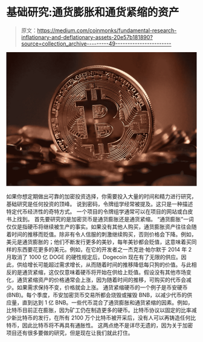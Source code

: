 # 基础研究:通货膨胀和通货紧缩的资产

> 原文：<https://medium.com/coinmonks/fundamental-research-inflationary-and-deflationary-assets-20e57b181890?source=collection_archive---------49----------------------->

![](img/d9542bca3af945f556f67564e35f62ed.png)

如果你想定期做出可靠的加密投资选择，你需要投入大量的时间和精力进行研究，基础研究是任何投资的顶峰。
说到密码，令牌组学经常被提及。这只是一种描述特定代币经济性的奇特方式。
一个项目的令牌组学通常可以在项目的网站或白皮书上找到。
首先要研究的是加密货币是通货膨胀还是通货紧缩。
“通货膨胀”一词仅仅是指硬币将继续被生产的事实。如果没有其他人购买，通货膨胀资产往往会随着时间的推移而贬值。除非有令人信服的刺激继续购买，否则价格会下降。例如，美元是通货膨胀的；他们不断发行更多的美钞，每年美钞都会贬值，这意味着买同样的东西要花更多的美元。例如，在它的开发者之一杰克逊·帕尔默于 2014 年 2 月取消了 1000 亿 DOGE 的硬性规定后，Dogecoin 现在有了无限的供应。因此，供给增长可能超过需求增长，从而随着时间的推移降低每只狗的价值。与此相反的是通货紧缩，这仅仅意味着硬币将开始在供给上贬值。假设没有其他市场变化，通货紧缩资产的价格通常会上涨，因为随着时间的推移，可购买的代币会减少。如果需求保持不变，价格就会上涨。
通货紧缩硬币的一个例子是币安硬币(BNB)。每个季度，币安加密货币交易所都会烧毁或摧毁 BNB，以减少代币的供应量，直到达到 1 亿 BNB。一些代币混合了通货膨胀和通货紧缩的因素。例如，比特币目前正在膨胀，因为矿工仍在制造更多的硬币。比特币协议以固定的比率减少新比特币的发行，在所有 2100 万个比特币被开采后，没有人可以再铸造任何比特币，因此比特币将不再具有通胀性。
这两点绝不是详尽无遗的，因为关于加密项目还有很多要做的研究，但是现在让我们就此打住。